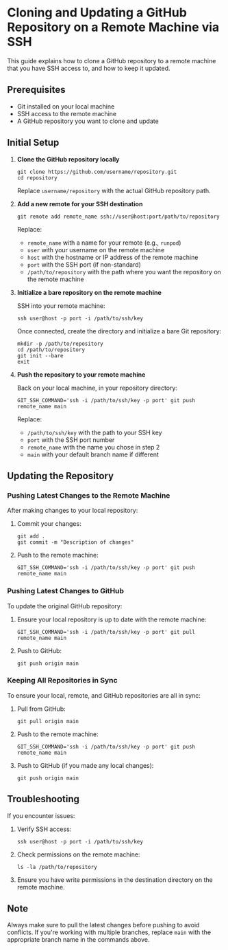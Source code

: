 # Cloning and Updating a GitHub Repository on a Remote Machine via SSH

This guide explains how to clone a GitHub repository to a remote machine that you have SSH access to, and how to keep it updated.

## Prerequisites

- Git installed on your local machine
- SSH access to the remote machine
- A GitHub repository you want to clone and update

## Initial Setup

1. **Clone the GitHub repository locally**

   ```
   git clone https://github.com/username/repository.git
   cd repository
   ```

   Replace `username/repository` with the actual GitHub repository path.

2. **Add a new remote for your SSH destination**

   ```
   git remote add remote_name ssh://user@host:port/path/to/repository
   ```

   Replace:
   - `remote_name` with a name for your remote (e.g., `runpod`)
   - `user` with your username on the remote machine
   - `host` with the hostname or IP address of the remote machine
   - `port` with the SSH port (if non-standard)
   - `/path/to/repository` with the path where you want the repository on the remote machine

3. **Initialize a bare repository on the remote machine**

   SSH into your remote machine:
   ```
   ssh user@host -p port -i /path/to/ssh/key
   ```

   Once connected, create the directory and initialize a bare Git repository:
   ```
   mkdir -p /path/to/repository
   cd /path/to/repository
   git init --bare
   exit
   ```

4. **Push the repository to your remote machine**

   Back on your local machine, in your repository directory:
   ```
   GIT_SSH_COMMAND='ssh -i /path/to/ssh/key -p port' git push remote_name main
   ```

   Replace:
   - `/path/to/ssh/key` with the path to your SSH key
   - `port` with the SSH port number
   - `remote_name` with the name you chose in step 2
   - `main` with your default branch name if different

## Updating the Repository

### Pushing Latest Changes to the Remote Machine

After making changes to your local repository:

1. Commit your changes:
   ```
   git add .
   git commit -m "Description of changes"
   ```

2. Push to the remote machine:
   ```
   GIT_SSH_COMMAND='ssh -i /path/to/ssh/key -p port' git push remote_name main
   ```

### Pushing Latest Changes to GitHub

To update the original GitHub repository:

1. Ensure your local repository is up to date with the remote machine:
   ```
   GIT_SSH_COMMAND='ssh -i /path/to/ssh/key -p port' git pull remote_name main
   ```

2. Push to GitHub:
   ```
   git push origin main
   ```

### Keeping All Repositories in Sync

To ensure your local, remote, and GitHub repositories are all in sync:

1. Pull from GitHub:
   ```
   git pull origin main
   ```

2. Push to the remote machine:
   ```
   GIT_SSH_COMMAND='ssh -i /path/to/ssh/key -p port' git push remote_name main
   ```

3. Push to GitHub (if you made any local changes):
   ```
   git push origin main
   ```

## Troubleshooting

If you encounter issues:

1. Verify SSH access:
   ```
   ssh user@host -p port -i /path/to/ssh/key
   ```

2. Check permissions on the remote machine:
   ```
   ls -la /path/to/repository
   ```

3. Ensure you have write permissions in the destination directory on the remote machine.

## Note

Always make sure to pull the latest changes before pushing to avoid conflicts. If you're working with multiple branches, replace `main` with the appropriate branch name in the commands above.